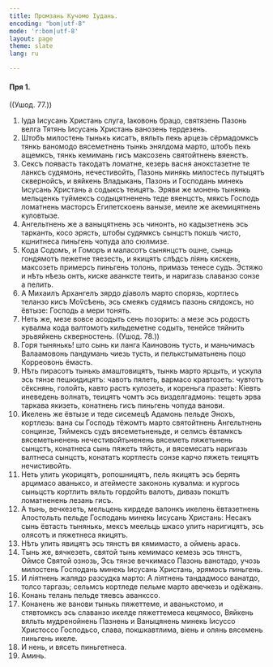 ```yaml
---
title: Промзань Кучомо Іудань.
encoding: "bom|utf-8"
mode: 'r:bom|utf-8'
layout: page
theme: slate
lang: ru

---
```


#### Пря 1.
((Ушод. 77.)) 


1. Іуда Іисусань Христань слуга, Іаковонь брацо, святязень Пазонь велга Тятянь Іисусань Христань ванозень тердезень.
1. Штобъ милостень тынькь кисатъ, вяльть пекь арцезь сёрмадомксъ тянкь ваномодо вясеметнень тынкь энялдома марто, штобъ пекь ащемксъ, тянкь кемимань гисъ максозень святойтнень вяенстъ.
1. Сексъ появасть такодатъ ломатне, кезерь васня анокстазетне те ланксъ судямонь, нечестивойть, Пазонь минякь милостесь путыцятъ сквернойсъ, и вяйкень Владыкань, Пазонь и Господань минекь Іисусань Христань а содыксъ теицятъ. Эряви же монень тынянкь мельценкь туймексъ содыцятненень теде вяенцстъ, мяксъ Господь ломатнень масторсъ Египетскоень ванызе, меиле же акемицятнень куловтызе.
1. Ангельтнень же а ваныцятнень эсь чинонть, но кадызетнень эсь тарканть, косо эрясть, штобы судямксъ сынцстъ покшъ чисто, кшнитнеса пиньгень чопуда ало сюлмизе.
1. Кода Содомъ, и Гоморъ и маласотъ сынянцстъ ошне, сынць гондямотъ пежетне тяезесть, и якицятъ слѣдсъ ліянь кискень, максозеть примерсъ пиньгень толонь, примазь тенесе судъ. Эстяжо и нѣть нѣезь онтъ, киске аванксте теить, и наригазь славанзо сонзе а пелить.
1. А Михаилъ Архангелъ зярдо діаволъ марто спорязь, кортлесь теланзо кисъ Моѷсѣень, эсь смеякъ судямсъ пазонь сялдоксъ, но ёвтызе: Господь а мери тонять.
1. Неть же, мезе вовсе асодыть сень позорить: а мезе эсь родостъ кувалма кода валтомотъ кильдеметне содыть, тенейсе тяйнить эрьвяйкень скверностень.
((Ушод. 78.))
1. Горя тынянькь! што сынь ки ланга Каиновонь тусть, и маньчимасъ Валаамовонь пандумань чиезь тусть, и пелькстыматьнень поцо Корреовонь ёмасть.
1. Нѣть пирасотъ тынькь амаштовицятъ, тынкь марто ярцыть, и ускула эсь тянзе пешкидицятъ: чавотъ пялеть, вармасо кравтозеть: чувтотъ сёкснянь, голойть, кавто растъ кулозеть, и кореньга празеть: Кіевть иневедень волнатъ, теицятъ чомтъ эсь визделгадмонь: тещеть эрва таркава якизеть, конатнень гисъ пиньгень чопуда ванови.
1. Икелень же ёвтызе и теде сисемецѣ Адамонь пельде Энохъ, кортлезь: вана сы Господь тёжомтъ марто святойтнень Ангельтнень сонцинзе, Тяймексъ судъ вясеметьненьде, и селмсъ ёвтамксъ вясеметьненень нечестивойтьненень вясеметь пяжетьнень сынцстъ, конатнеса сынь пяжеть тяйсть, и вясемесатъ наригазь валтнеса сынцстъ, конататъ кортлесть сонзе карчо пяжеть теицятъ нечистивойть.
1. Неть улить укорицятъ, ропошницятъ, пель якицятъ эсь берять арцимасо аваньксо, и атейместе закононь кувалма: и кургось сыньцстъ кортлить вяльть гордойть валотъ, дивазь покштъ ломатненень лезань гисъ.
1. А тынь, вечкезеть, мельцень кирдеде валонкъ икелень ёвтазетнень Апостольть пельде Господань минекь Іисусань Христань: Несакъ сынь ёвтасть тынянькь, мексъ меельць шкасо улить наригицятъ, эсь олясотъ и пяжетнеса якицятъ.
1. Нѣть улить явицятъ эсь тянстъ вя кямимасто, а оймень арась.
1. Тынь же, вячкезеть, святой тынь кемимасо кемезь эсь тянстъ, Оймсе Святой ознозь, Эсь тянзе вечкимасо Пазонь ванотадо, учозь милостень Господань минекь Іисусань Христань, эрямосъ пиньгень.
1. И ліятнень жалядо разсудка марто: А ліятнень тандадмосо ванатдо, толсо таргазь; сельмсъ кортледе пельме марто авечкезь и одёжань.
1. Конань телань пельде тяевсь аванкссо.
1. Конанень же ванови тынькь пяжеттеме, и аванькстомо, и стявтомксъ эсь славанзо икелде пяжеттемеса кецямосо, Вяйкень вяльть мудренойнень Пазнень и Ваныцянень минекь Іисуссо Христоссо Господьсо, слава, покшкавтлима, віень и олянь вясемень пиньгень икеле.
1. И нень, и вясеть пиньгетнеса.
1. Аминь.
